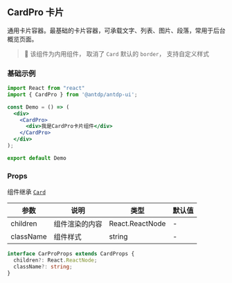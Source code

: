 CardPro 卡片
---

通用卡片容器。最基础的卡片容器，可承载文字、列表、图片、段落，常用于后台概览页面。

> 🚧 该组件为内用组件， 取消了 `Card` 默认的 `border`<!--rehype:style=color: #e00000;-->， <!--rehype:style=color: #e00000;--> 支持自定义样式
<!--rehype:style=border-left: 8px solid #ffe564;background-color: #ffe56440;padding: 12px 16px;-->

### 基础示例

<!--rehype:bgWhite=true&codeSandbox=true&codePen=true-->
```jsx    mdx:preview
import React from "react"
import { CardPro } from '@antdp/antdp-ui';

const Demo = () => (
  <div>
    <CardPro>
      <div>我是CardPro卡片组件</div>
    </CardPro>
  </div>
);

export default Demo
```

### Props

组件继承 [`Card`](https://ant.design/components/card-cn/#header)

| 参数 | 说明 | 类型 | 默认值 |
| -------- | -------- | -------- | -------- |
| children | 组件渲染的内容 | React.ReactNode  | - |
| className | 组件样式 | string | - |

```ts
interface CarProProps extends CardProps {
  children?: React.ReactNode;
  className?: string;
}
```
